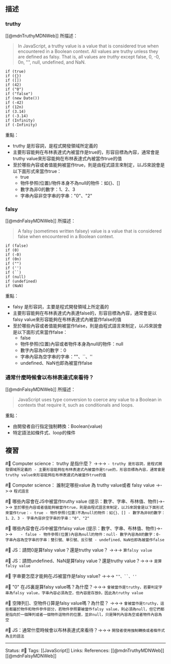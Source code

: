 ## 描述



### truthy

[[@mdnTruthyMDNWeb]] 所描述：
> In JavaScript, a truthy value is a value that is considered true when encountered in a Boolean context. All values are truthy unless they are defined as falsy. That is, all values are _truthy_ except false, 0, -0, 0n, "", null, undefined, and NaN.

```
if (true)
if ({})
if ([])
if (42)
if ("0")
if ("false")
if (new Date())
if (-42)
if (12n)
if (3.14)
if (-3.14)
if (Infinity)
if (-Infinity)
```


重點：
- truthy 是形容詞，是程式開發領域所定義的
- 主要形容能夠在布林表達式內被當作是true的，形容目標為內容，通常會是truthy value來形容能夠在布林表達式內被當作true的值
- 至於哪些內容或者值能夠被當作true，則是由程式語言來制定，以JS來說會是以下面形式來當作true：
	- true
	- 物件參照(位置)/物件本身不為null的物件：如{}、[]
	- 數字為非0的數字：1、2、3
	- 字串內容非空字串的字串："0"、"2"


### falsy

[[@mdnFalsyMDNWeb]] 所描述：
> A falsy (sometimes written falsey) value is a value that is considered false when encountered in a Boolean context.

```
if (false)
if (0)
if (-0)
if (0n)
if ("")
if ('')
if (``)
if (null)
if (undefined)
if (NaN)
```

重點：
- falsy 是形容詞，主要是程式開發領域上所定義的
- 主要形容能夠在布林表達式內表達false的，形容目標為內容，通常會是以falsy value來形容能夠在布林表達式內被當作false的值
- 至於哪些內容或者值能夠被當作false，則是由程式語言來制定，以JS來說會是以下面形式來當作false：
	- false
	- 物件參照(位置)內容或者物件本身為null的物件：null
	- 數字內容為0的數字：0
	- 字串內容為空字串的字串：""、\`\`、''
	- undefined、NaN也即為被當作false

### 通常什麼時候會以布林表達式來看待？
[[@mdnFalsyMDNWeb]] 所描述：
> JavaScript uses type conversion to coerce any value to a Boolean in contexts that require it, such as conditionals and loops.

重點：
- 由開發者自行指定強制轉換：Boolean(value)
- 特定語法如條件式、loop的條件

## 複習
#🧠 Computer science： truthy 是指什麼？ ->->-> `- truthy 是形容詞，是程式開發領域所定義的 - 主要形容能夠在布林表達式內被當作是true的，形容目標為內容，通常會是truthy value來形容能夠在布林表達式內被當作true的值`
<!--SR:!2023-02-16,145,250-->

#🧠 Computer science： 誰制定哪些value 為 truthy value或者 falsy value ->->-> `程式語言`
<!--SR:!2023-02-12,143,250-->


#🧠 哪些內容會在JS中被當作truthy value (提示：數字、字串、布林值、物件)->->-> `至於哪些內容或者值能夠被當作true，則是由程式語言來制定，以JS來說會是以下面形式來當作true：- true - 物件參照(位置)不為null的物件：如{}、[] - 數字為非0的數字：1、2、3 - 字串內容非空字串的字串："0"、"2"`
<!--SR:!2023-02-04,138,250-->


#🧠  哪些內容會在JS中被當作falsy value (提示：數字、字串、布林值、物件)->->-> `	- false - 物件參照(位置)內容為null的物件：null- 數字內容為0的數字：0- 字串內容為空字串的字串：雙引號、單引號、反引號 - undefined、NaN也即為被當作false`
<!--SR:!2023-03-09,158,250-->


#🧠 JS：請問0是算falsy value？還是truthy value？ ->->-> `算falsy value`
<!--SR:!2023-02-18,86,246-->


#🧠 JS：請問undefined、NaN是算falsy value？還是truthy value？->->-> `是算falsy value`
<!--SR:!2023-03-08,96,246-->


#🧠 字串要怎麼才能夠在JS被當作是falsy value? ->->-> `""、``、''`
<!--SR:!2023-03-30,173,250-->

#🧠 "0" 在JS裏是算falsy value嗎？為什麼？->->-> `會被當作是truthy，若要判定字串為falsy value，字串內容必須為空，但內容是存放0，因此為truthy value`
<!--SR:!2023-01-02,117,250-->

#🧠 空陣列[]、空物件{}算是falsy value嗎？為什麼？ ->->-> `會被當作是truthy，這些都屬於物件和物件參件部分，若物件參照要被當作falsy value，則必須為null，但它們都是指向於一個陣列或者一個物件這物件的位置，並非null，只是陣列內容為空或者物件內容為空`
<!--SR:!2023-07-11,230,250-->


#🧠 JS：通常什麼時候會以布林表達式來看待？->->-> `開發者使用強制轉換或者條件式為主的語法`
<!--SR:!2023-01-13,72,190-->


---
Status: #🌱 
Tags: 
[[JavaScript]]
Links:
References:
[[@mdnTruthyMDNWeb]]
[[@mdnFalsyMDNWeb]]